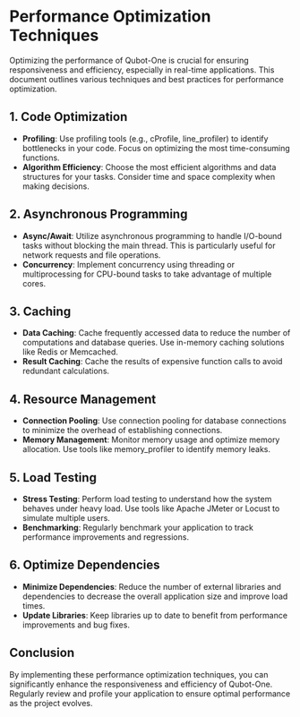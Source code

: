 # Performance Optimization Techniques

Optimizing the performance of Qubot-One is crucial for ensuring responsiveness and efficiency, especially in real-time applications. This document outlines various techniques and best practices for performance optimization.

## 1. Code Optimization

- **Profiling**: Use profiling tools (e.g., cProfile, line_profiler) to identify bottlenecks in your code. Focus on optimizing the most time-consuming functions.
- **Algorithm Efficiency**: Choose the most efficient algorithms and data structures for your tasks. Consider time and space complexity when making decisions.

## 2. Asynchronous Programming

- **Async/Await**: Utilize asynchronous programming to handle I/O-bound tasks without blocking the main thread. This is particularly useful for network requests and file operations.
- **Concurrency**: Implement concurrency using threading or multiprocessing for CPU-bound tasks to take advantage of multiple cores.

## 3. Caching

- **Data Caching**: Cache frequently accessed data to reduce the number of computations and database queries. Use in-memory caching solutions like Redis or Memcached.
- **Result Caching**: Cache the results of expensive function calls to avoid redundant calculations.

## 4. Resource Management

- **Connection Pooling**: Use connection pooling for database connections to minimize the overhead of establishing connections.
- **Memory Management**: Monitor memory usage and optimize memory allocation. Use tools like memory_profiler to identify memory leaks.

## 5. Load Testing

- **Stress Testing**: Perform load testing to understand how the system behaves under heavy load. Use tools like Apache JMeter or Locust to simulate multiple users.
- **Benchmarking**: Regularly benchmark your application to track performance improvements and regressions.

## 6. Optimize Dependencies

- **Minimize Dependencies**: Reduce the number of external libraries and dependencies to decrease the overall application size and improve load times.
- **Update Libraries**: Keep libraries up to date to benefit from performance improvements and bug fixes.

## Conclusion

By implementing these performance optimization techniques, you can significantly enhance the responsiveness and efficiency of Qubot-One. Regularly review and profile your application to ensure optimal performance as the project evolves.
